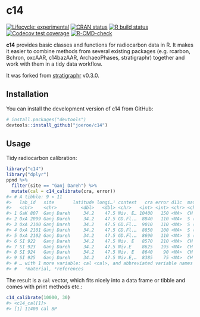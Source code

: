 
<!-- README.md is generated from README.Rmd. Please edit that file -->

# c14

<!-- badges: start -->

[![Lifecycle:
experimental](https://img.shields.io/badge/lifecycle-experimental-orange.svg)](https://www.tidyverse.org/lifecycle/#experimental)
[![CRAN
status](https://www.r-pkg.org/badges/version/c14)](https://CRAN.R-project.org/package=c14)
[![R build
status](https://github.com/joeroe/c14/workflows/R-CMD-check/badge.svg)](https://github.com/joeroe/c14/actions)
[![Codecov test
coverage](https://codecov.io/gh/joeroe/c14/branch/master/graph/badge.svg)](https://codecov.io/gh/joeroe/c14?branch=master)
[![R-CMD-check](https://github.com/joeroe/c14/actions/workflows/R-CMD-check.yaml/badge.svg)](https://github.com/joeroe/c14/actions/workflows/R-CMD-check.yaml)
<!-- badges: end -->

**c14** provides basic classes and functions for radiocarbon data in R.
It makes it easier to combine methods from several existing packages
(e.g. rcarbon, Bchron, oxcAAR, c14bazAAR, ArchaeoPhases, stratigraphr)
together and work with them in a tidy data workflow.

It was forked from
[stratigraphr](https://github.com/joeroe/stratigraphr) v0.3.0.

## Installation

You can install the development version of c14 from GitHub:

``` r
# install.packages("devtools")
devtools::install_github("joeroe/c14")
```

## Usage

Tidy radiocarbon calibration:

``` r
library("c14")
library("dplyr")
ppnd %>% 
  filter(site == "Ganj Dareh") %>% 
  mutate(cal = c14_calibrate(cra, error))
#> # A tibble: 9 × 11
#>   lab_id   site       latitude longi…¹ context   cra error d13c  mater…² refer…³
#>   <chr>    <chr>         <dbl>   <dbl> <chr>   <int> <int> <chr> <chr>   <chr>  
#> 1 GaK 807  Ganj Dareh     34.2    47.5 Niv. E… 10400   150 <NA>  CH      Radioc…
#> 2 OxA 2099 Ganj Dareh     34.2    47.5 GD.Fl.…  8840   110 <NA>  S (hor… Hedges…
#> 3 OxA 2100 Ganj Dareh     34.2    47.5 GD.Fl.…  9010   110 <NA>  S (hor… Hedges…
#> 4 OxA 2101 Ganj Dareh     34.2    47.5 GD.Fl.…  8850   100 <NA>  S (hor… Hedges…
#> 5 OxA 2102 Ganj Dareh     34.2    47.5 GD.Fl.…  8690   110 <NA>  S (hor… Hedges…
#> 6 SI 922   Ganj Dareh     34.2    47.5 Niv. E   8570   210 <NA>  CH      Radioc…
#> 7 SI 923   Ganj Dareh     34.2    47.5 Niv.E    8625   195 <NA>  CH      Hole 1…
#> 8 SI 924   Ganj Dareh     34.2    47.5 Niv. E   8640    90 <NA>  CH      Hole 1…
#> 9 SI 925   Ganj Dareh     34.2    47.5 Niv.E,…  8385    75 <NA>  CH      Hole 1…
#> # … with 1 more variable: cal <cal>, and abbreviated variable names ¹​longitude,
#> #   ²​material, ³​references
```

The result is a `cal` vector, which fits nicely into a data frame or
tibble and comes with print methods etc.:

``` r
c14_calibrate(10000, 30)
#> <c14_cal[1]>
#> [1] 11400 cal BP
```
